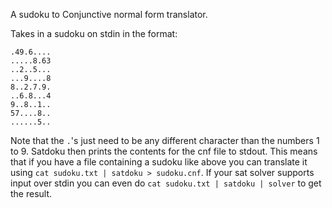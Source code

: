 
A sudoku to Conjunctive normal form translator.

Takes in a sudoku on stdin in the format:
```
.49.6....
.....8.63
..2..5...
...9....8
8..2.7.9.
..6.8...4
9..8..1..
57....8..
......5..
```
Note that the `.`'s just need to be any different character than the numbers 1 to 9.
Satdoku then prints the contents for the cnf file to stdout.
This means that if you have a file containing a sudoku like above you can
translate it using `cat sudoku.txt | satdoku > sudoku.cnf`.
If your sat solver supports input over stdin you can even do `cat sudoku.txt | satdoku | solver`
to get the result.
